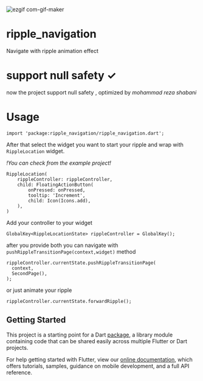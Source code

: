 ![ezgif com-gif-maker](https://user-images.githubusercontent.com/26159899/113921220-67896400-97ee-11eb-9726-d98a7bd8324e.gif)

# ripple_navigation

Navigate with ripple animation effect

# support null safety ✓
now the project support null safety , optimized by *mohammad reza shabani* 



# Usage

    import 'package:ripple_navigation/ripple_navigation.dart';

After that select the widget you want to start your ripple and wrap with ``RippleLocation`` widget.

_!You can check from the example project!_

    RippleLocation(
        rippleController: rippleController,
        child: FloatingActionButton(
            onPressed: onPressed,
            tooltip: 'Increment',
            child: Icon(Icons.add),
        ),
    )

Add your controller to your widget 

    GlobalKey<RippleLocationState> rippleController = GlobalKey();

after you provide both you can navigate with `pushRippleTransitionPage(context,widget)` method

    rippleController.currentState.pushRippleTransitionPage(
      context,
      SecondPage(),
    );

or just animate your ripple

    rippleController.currentState.forwardRipple();



## Getting Started

This project is a starting point for a Dart
[package](https://flutter.dev/developing-packages/),
a library module containing code that can be shared easily across
multiple Flutter or Dart projects.

For help getting started with Flutter, view our 
[online documentation](https://flutter.dev/docs), which offers tutorials, 
samples, guidance on mobile development, and a full API reference.
